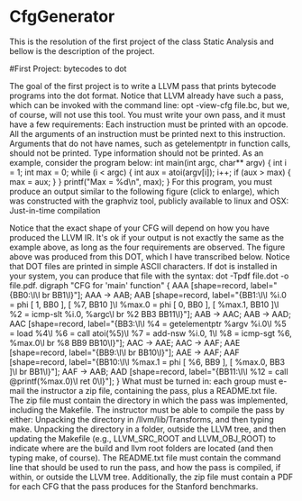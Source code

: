# CfgGenerator
This is the resolution of the first project of the class Static Analysis and bellow is the description of the project.

#First Project: bytecodes to dot

The goal of the first project is to write a LLVM pass that prints bytecode programs into the dot format. Notice that LLVM already have such a pass, which can be invoked with the command line: opt -view-cfg file.bc, but we, of course, will not use this tool. You must write your own pass, and it must have a few requirements:
Each instruction must be printed with an opcode.
All the arguments of an instruction must be printed next to this instruction.
Arguments that do not have names, such as getelementptr in function calls, should not be printed.
Type information should not be printed.
As an example, consider the program below:
int main(int argc, char** argv) {
  int i = 1;
  int max = 0;
  while (i < argc) {
    int aux = atoi(argv[i]);
    i++;
    if (aux > max) {
      max = aux;
    }
  }
  printf("Max = %d\n", max);
}
For this program, you must produce an output similar to the following figure (click to enlarge), which was constructed with the graphviz tool, publicly available to linux and OSX:
 Just-in-time compilation

Notice that the exact shape of your CFG will depend on how you have produced the LLVM IR. It's ok if your output is not exactly the same as the example above, as long as the four requirements are observed. The figure above was produced from this DOT, which I have transcribed below. Notice that DOT files are printed in simple ASCII characters. If dot is installed in your system, you can produce that file with the syntax: dot -Tpdf file.dot -o file.pdf.
digraph "CFG for 'main' function" {
	AAA [shape=record,
             label="{BB0:\l\l  br BB1\l}"];
	AAA -> AAB;
	AAB [shape=record,
            label="{BB1:\l\l
                    %i.0 = phi [ 1, BB0 ], [ %7, BB10 ]\l
                    %max.0 = phi [ 0, BB0 ], [ %max.1, BB10 ]\l
                    %2 = icmp-slt %i.0, %argc\l
                    br %2 BB3 BB11\l}"];
	AAB -> AAC;
	AAB -> AAD;
	AAC [shape=record,
             label="{BB3:\l\l
                     %4 = getelementptr %argv %i.0\l
                     %5 = load %4\l
                     %6 = call atoi(%5)\l
                     %7 = add-nsw %i.0, 1\l
                     %8 = icmp-sgt %6, %max.0\l
                     br %8 BB9 BB10\l}"];
	AAC -> AAE;
	AAC -> AAF;
	AAE [shape=record,
             label="{BB9:\l\l  br BB10\l}"];
	AAE -> AAF;
	AAF [shape=record,
             label="{BB10:\l\l
             %max.1 = phi [ %6, BB9 ], [ %max.0, BB3 ]\l
             br BB1\l}"];
	AAF -> AAB;
	AAD [shape=record,
             label="{BB11:\l\l
             %12 = call @printf(%max.0)\l
             ret 0\l}"];
}
What must be turned in: each group must e-mail the instructor a zip file, containing the pass, plus a README.txt file. The zip file must contain the directory in which the pass was implemented, including the Makefile. The instructor must be able to compile the pass by either:
Unpacking the directory in /llvm/lib/Transforms, and then typing make.
Unpacking the directory in a folder, outside the LLVM tree, and then updating the Makefile (e.g., LLVM_SRC_ROOT and LLVM_OBJ_ROOT) to indicate where are the build and llvm root folders are located (and then typing make, of course).
The README.txt file must contain the command line that should be used to run the pass, and how the pass is compiled, if within, or outside the LLVM tree. Additionally, the zip file must contain a PDF for each CFG that the pass produces for the Stanford benchmarks.
